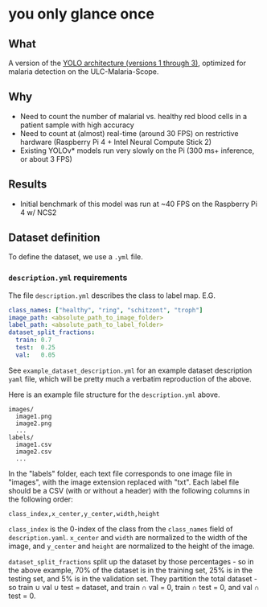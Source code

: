 # you only glance once

## What

A version of the [YOLO architecture (versions 1 through 3)](https://pjreddie.com/darknet/yolo/), optimized for malaria detection on the ULC-Malaria-Scope.

## Why

- Need to count the number of malarial vs. healthy red blood cells in a patient sample with high accuracy
- Need to count at (almost) real-time (around 30 FPS) on restrictive hardware (Raspberry Pi 4 + Intel Neural Compute Stick 2)
- Existing YOLOv\* models run very slowly on the Pi (300 ms+ inference, or about 3 FPS)

## Results

- Initial benchmark of this model was run at ~40 FPS on the Raspberry Pi 4 w/ NCS2

## Dataset definition

To define the dataset, we use a `.yml` file.

### `description.yml` requirements

The file `description.yml` describes the class to label map. E.G.

```yaml
class_names: ["healthy", "ring", "schitzont", "troph"]
image_path: <absolute_path_to_image_folder>
label_path: <absolute_path_to_label_folder>
dataset_split_fractions:
  train: 0.7
  test:  0.25
  val:   0.05
```

See `example_dataset_description.yml` for an example dataset description `yaml` file, which will be pretty much a verbatim reproduction of the above.

Here is an example file structure for the `description.yml` above.

    images/
      image1.png
      image2.png
      ...
    labels/
      image1.csv
      image2.csv
      ...

In the "labels" folder, each text file corresponds to one image file in "images", with the image extension replaced with "txt". Each label file should be a CSV (with or without a header) with the following columns in the following order:

  `class_index,x_center,y_center,width,height`

`class_index` is the 0-index of the class from the `class_names` field of `description.yaml`. `x_center` and `width` are normalized to the width of the image, and `y_center` and `height` are normalized to the height of the image.

 `dataset_split_fractions` split up the dataset by those percentages - so in the above example, 70% of the dataset is in the training set, 25% is in the testing set, and 5% is in the validation set. They partition the total dataset - so train ∪ val ∪ test = dataset, and train ∩ val = 0, train ∩ test = 0, and val ∩ test = 0.
